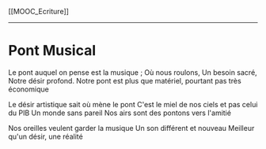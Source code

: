 [[MOOC_Ecriture]]
___
# Pont Musical
Le pont auquel on pense est la musique ;
Où nous roulons, 
Un besoin sacré,
Notre désir profond.
Notre pont est plus que matériel, pourtant pas très économique

Le désir artistique sait où mène le pont
C'est le miel de nos ciels et pas celui du PIB
Un monde sans pareil
Nos airs sont des pontons vers l'amitié

Nos oreilles veulent garder la musique
Un son différent et nouveau
Meilleur qu'un désir, une réalité